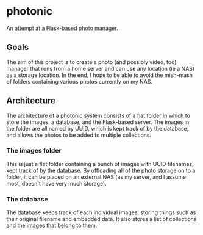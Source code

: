 # photonic
An attempt at a Flask-based photo manager.

## Goals
The aim of this project is to create a photo (and possibly video, too)
manager that runs from a home server and can use any location (ie a NAS)
as a storage location. In the end, I hope to be able to avoid the
mish-mash of folders containing various photos currently on my NAS.

## Architecture
The architecture of a photonic system consists of a flat folder in
which to store the images, a database, and the Flask-based server. The
images in the folder are all named by UUID, which is kept track of by
the database, and allows the photos to be added to multiple collections.

### The images folder
This is just a flat folder containing a bunch of images with UUID
filenames, kept track of by the database. By offloading all of the
photo storage on to a folder, it can be placed on an external NAS (as
my server, and I assume most, doesn't have very much storage).

### The database
The database keeps track of each individual images, storing things such
as their original filename and embedded data. It also stores a list of
collections and the images that belong to them.
